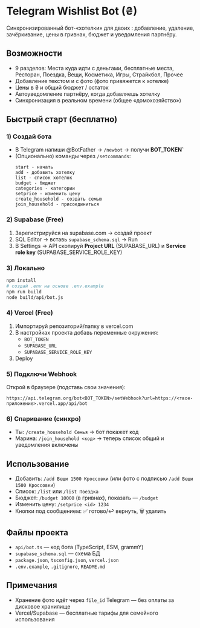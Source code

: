 # Telegram Wishlist Bot (₴)
Синхронизированный бот-«хотелки» для двоих : добавление, удаление, зачёркивание, цены в гривнах, бюджет и уведомления партнёру.

## Возможности
- 9 разделов: Места куда идти с деньгами, бесплатные места, Ресторан, Поездка, Вещи, Косметика, Игры, Страйкбол, Прочее
- Добавление текстом и с фото (фото привяжется к хотелке)
- Цены в ₴ и общий бюджет / остаток
- Автоуведомление партнёру, когда добавляешь хотелку
- Синхронизация в реальном времени (общее «домохозяйство»)

## Быстрый старт (бесплатно)
### 1) Создай бота

- В Telegram напиши @BotFather → `/newbot` → получи **BOT_TOKEN`**
- (Опционально) команды через `/setcommands`:
  ```
  start - начать
  add - добавить хотелку
  list - список хотелок
  budget - бюджет
  categories - категории
  setprice - изменить цену
  create_household - создать семью
  join_household - присоединиться
  ```

### 2) Supabase (Free)
1. Зарегистрируйся на supabase.com → создай проект
2. SQL Editor → вставь `supabase_schema.sql` → Run
3. В Settings → API скопируй **Project URL** (SUPABASE_URL) и **Service role key** (SUPABASE_SERVICE_ROLE_KEY)

### 3) Локально
```bash
npm install
# cоздай .env на основе .env.example
npm run build
node build/api/bot.js
```

### 4) Vercel (Free)
1. Импортируй репозиторий/папку в vercel.com
2. В настройках проекта добавь переменные окружения:
   - `BOT_TOKEN`
   - `SUPABASE_URL`
   - `SUPABASE_SERVICE_ROLE_KEY`
3. Deploy

### 5) Подключи Webhook
Открой в браузере (подставь свои значения):
```
https://api.telegram.org/bot<BOT_TOKEN>/setWebhook?url=https://<твое-приложение>.vercel.app/api/bot
```

### 6) Спаривание (синхро)
- Ты: `/create_household Семья` → бот покажет код
- Марина: `/join_household <код>` → теперь список общий и уведомления включены

## Использование
- Добавить: `/add Вещи 1500 Кроссовки` (или фото с подписью `/add Вещи 1500 Кроссовки`)
- Список: `/list` или `/list Поездка`
- Бюджет: `/budget 10000` (в гривнах), показать — `/budget`
- Изменить цену: `/setprice <id> 1234`
- Кнопки под сообщением: ✅ готово/↩️ вернуть, 🗑 удалить

## Файлы проекта
- `api/bot.ts` — код бота (TypeScript, ESM, grammY)
- `supabase_schema.sql` — схема БД
- `package.json`, `tsconfig.json`, `vercel.json`
- `.env.example`, `.gitignore`, `README.md`

## Примечания
- Хранение фото идёт через `file_id` Telegram — без оплаты за дисковое хранилище
- Vercel/Supabase — бесплатные тарифы для семейного использования

